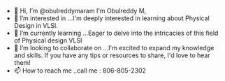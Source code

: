 - 👋 Hi, I’m @obulreddymaram I'm Obulreddy M,
- 👀 I’m interested in ...I'm deeply interested in learning about Physical Design in VLSI.
- 🌱 I’m currently learning ...Eager to delve into the intricacies of this field of Physical design VLSI
- 💞️ I’m looking to collaborate on ...I'm excited to expand my knowledge and skills. If you have any tips or resources to share, I'd love to hear them!
- 📫 How to reach me ..call me : 806-805-2302


<!---
obulreddymaram/obulreddymaram is a ✨ special ✨ repository because its `README.md` (this file) appears on your GitHub profile.
You can click the Preview link to take a look at your changes.
--->
